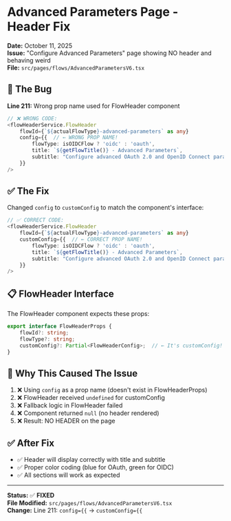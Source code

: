 # Advanced Parameters Page - Header Fix

**Date:** October 11, 2025  
**Issue:** "Configure Advanced Parameters" page showing NO header and behaving weird  
**File:** `src/pages/flows/AdvancedParametersV6.tsx`

## 🐛 The Bug

**Line 211:** Wrong prop name used for FlowHeader component

```typescript
// ❌ WRONG CODE:
<flowHeaderService.FlowHeader
    flowId={`${actualFlowType}-advanced-parameters` as any}
    config={{  // ← WRONG PROP NAME!
        flowType: isOIDCFlow ? 'oidc' : 'oauth',
        title: `${getFlowTitle()} - Advanced Parameters`,
        subtitle: "Configure advanced OAuth 2.0 and OpenID Connect parameters"
    }}
/>
```

## ✅ The Fix

Changed `config` to `customConfig` to match the component's interface:

```typescript
// ✅ CORRECT CODE:
<flowHeaderService.FlowHeader
    flowId={`${actualFlowType}-advanced-parameters` as any}
    customConfig={{  // ← CORRECT PROP NAME!
        flowType: isOIDCFlow ? 'oidc' : 'oauth',
        title: `${getFlowTitle()} - Advanced Parameters`,
        subtitle: "Configure advanced OAuth 2.0 and OpenID Connect parameters"
    }}
/>
```

## 📋 FlowHeader Interface

The FlowHeader component expects these props:

```typescript
export interface FlowHeaderProps {
	flowId?: string;
	flowType?: string;
	customConfig?: Partial<FlowHeaderConfig>;  // ← It's customConfig!
}
```

## 🎯 Why This Caused The Issue

1. ❌ Using `config` as a prop name (doesn't exist in FlowHeaderProps)
2. ❌ FlowHeader received `undefined` for customConfig
3. ❌ Fallback logic in FlowHeader failed
4. ❌ Component returned `null` (no header rendered)
5. ❌ Result: NO HEADER on the page

## ✅ After Fix

- ✅ Header will display correctly with title and subtitle
- ✅ Proper color coding (blue for OAuth, green for OIDC)
- ✅ All sections will work as expected

---

**Status:** ✅ **FIXED**  
**File Modified:** `src/pages/flows/AdvancedParametersV6.tsx`  
**Change:** Line 211: `config={{` → `customConfig={{`

